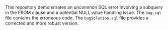 This repository demonstrates an uncommon SQL error involving a subquery in the FROM clause and a potential NULL value handling issue.  The `bug.sql` file contains the erroneous code.  The `bugSolution.sql` file provides a corrected and more robust version.